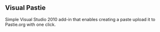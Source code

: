 ## Visual Pastie ##

Simple Visual Studio 2010 add-in that enables creating a paste upload it to Pastie.org with one click.